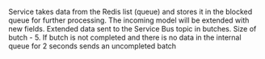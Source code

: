 Service takes data from the Redis list (queue) and stores it in the blocked queue for further processing. 
The incoming model will be extended with new fields. 
Extended data sent to the Service Bus topic in butches. 
Size of butch - 5.
If butch is not completed and there is no data in the internal queue for 2 seconds sends an uncompleted batch
